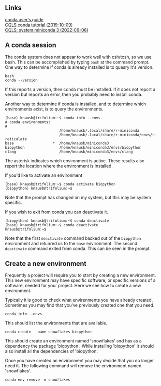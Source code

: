 
## Links

[conda user's guide](https://docs.conda.io/projects/conda/en/latest/user-guide/index.html)    
[CQLS conda tutorial (2019-10-09)](https://software.cqls.oregonstate.edu/tips/posts/conda-tutorial/)    
[CQLS: system miniconda 3 (2022-06-06)](https://software.cqls.oregonstate.edu/tips/posts/using-the-system-miniconda-3-install/)


## A conda session


The conda system does not appear to work well with csh/tcsh, so we use bash.
This can be accomplished by typing `bash` at the command prompt.
One way to determine if conda is already installed is to quesry it's version.


```
bash
conda --version
```


If this reports a version, then conda must be installed.
If it does not report a version but reports an error, then you probably need to install conda.

Another way to determine if conda is installed, and to determine which environments exist, is to query the environments.

```
(base) knausb@trifolium:~$ conda info --envs
# conda environments:
#
                         /home/knausb/.local/share/r-miniconda
                         /home/knausb/.local/share/r-miniconda/envs/r-reticulate
base                  *  /home/knausb/miniconda3
biopython                /home/knausb/miniconda3/envs/biopython
clang                    /home/knausb/miniconda3/envs/clang
```


The asterisk indicates which environment is active.
These results also report the location where the environment is installed.


If you'd like to activate an environment 

```
(base) knausb@trifolium:~$ conda activate biopython
(biopython) knausb@trifolium:~$ 
```

Note that the prompt has changed on my system, but this may be system specific.


If you wish to exit from conda you can deactivate it.


```
(biopython) knausb@trifolium:~$ conda deactivate
(base) knausb@trifolium:~$ conda deactivate
knausb@trifolium:~$ 
```


Note that the first `deactivate` command backed out of the `biopython` environment and retunred us to the `base` environment.
The second `deactivate` command exited from conda.
This can be seen in the prompt.


## Create a new environment

Frequently a project will require you to start by creating a new environment.
This new environment may have specific software, or specific versions of a software, needed for your project.
Here we see how to create a new environment.

Typically it is good to check what envirenments you have already created.
Sometimes you may find that you've previously created one that you need.

```
conda info --envs
```

This should list the environments that are available.

```
conda create --name snowflakes biopython
```

This should create an environment named 'snowflakes' and has as a dependency the package 'biopython'.
While installing 'biopython' it should also install all the dependencies of 'biopython.'


Once you have created an environment you may decide that you no longer need it.
The following command will remove the environment named 'snowflakes'.

```
conda env remove -n snowflakes
```



